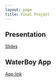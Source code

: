 ```yaml
---
layout: page
title: Final Project
---
```


## Presentation
[Slides](https://docs.google.com/presentation/d/1JVAlZgg09IckltNHAFeh8YnkyRZR7CsNUivWBfxocCU/edit?usp=sharing)

## WaterBoy App
[App link](https://github.com/ishaanbhimani0628/EE475_Team7/tree/main/waterboy_app)

